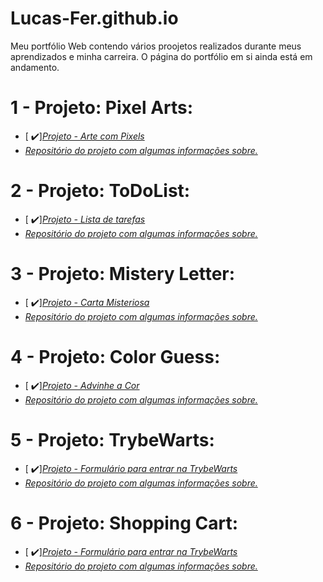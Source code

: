 # Lucas-Fer.github.io
Meu portfólio Web contendo vários proojetos realizados durante meus aprendizados e minha carreira.
O página do portfólio em si ainda está em andamento.

# 1 - Projeto: Pixel Arts:
- [ ✔️]_[Projeto - Arte com Pixels](https://lucas-fer.github.io/pixel-arts-project/)_
- _[Repositório do projeto com algumas informações sobre. ](https://github.com/Lucas-Fer/pixel-arts-project)_

# 2 - Projeto: ToDoList:
- [ ✔️]_[Projeto - Lista de tarefas](https://lucas-fer.github.io/ToDo-list/)_
- _[Repositório do projeto com algumas informações sobre.](https://github.com/Lucas-Fer/ToDo-list)_

# 3 - Projeto: Mistery Letter:
- [ ✔️]_[Projeto - Carta Misteriosa](https://lucas-fer.github.io/mistery-letter/)_
- _[Repositório do projeto com algumas informações sobre.](https://github.com/Lucas-Fer/mistery-letter)_

# 4 - Projeto: Color Guess:
- [ ✔️]_[Projeto - Advinhe a Cor](https://lucas-fer.github.io/color-guess-project/)_
- _[Repositório do projeto com algumas informações sobre.](https://github.com/Lucas-Fer/color-guess-project)_

# 5 - Projeto: TrybeWarts:
- [ ✔️]_[Projeto - Formulário para entrar na TrybeWarts](https://lucas-fer.github.io/project-trybewarts/)_
- _[Repositório do projeto com algumas informações sobre.](https://github.com/Lucas-Fer/project-trybewarts/tree/main)_

# 6 - Projeto: Shopping Cart:
- [ ✔️]_[Projeto - Formulário para entrar na TrybeWarts](lucas-fer.github.io/shopping-cart/)_
- _[Repositório do projeto com algumas informações sobre.](https://github.com/Lucas-Fer/shopping-cart)_
